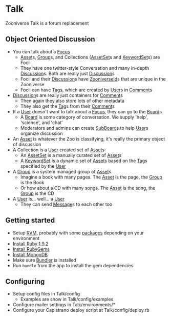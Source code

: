 # Talk
Zooniverse Talk is a forum replacement

## Object Oriented Discussion
- You can talk about a [Focus](Focus.html)
  - [Asset](Asset.html)s, [Group](Group.html)s, and Collections ([AssetSet](AssetSet.html)s and [KeywordSet](KeywordSet.html)s) are Focii
  - They have one twitter-style Conversation and many in-depth [Discussion](Discussion.html)s.  Both are really just [Discussion](Discussion.html)s
  - Focii and their [Discussion](Discussion.html)s have [ZooniverseId](ZooniverseId.html)s that are unique in the Zooniverse
  - Focii can have [Tag](Tag.html)s, which are created by [User](User.html)s in [Comment](Comment.html)s
- [Discussion](Discussion.html)s are really just containers for [Comment](Comment.html)s
  - Then again they also store lots of other metadata
  - They also get the [Tag](Tag.html)s from their [Comment](Comment.html)s
- If a [User](User.html) doesn't want to talk about a [Focus](Focus.html), they can go to the [Board](Board.html)s
  - A [Board](Board.html) is some category of conversation.  We supply 'help', 'science', and 'chat'
  - Moderators and admins can create [SubBoard](SubBoard.html)s to help [User](User.html)s organize discussion
- An [Asset](Asset.html) is whatever the Zoo is classifying, it's really the primary object of discussion
- A Collection is a [User](User.html) created set of [Asset](Asset.html)s
  - An [AssetSet](AssetSet.html) is a manually curated set of [Asset](Asset.html)s
  - A [KeywordSet](KeywordSet.html) is a dynamic set of [Asset](Asset.html)s based on the [Tag](Tag.html)s specified by the [User](User.html)
- A [Group](Group.html) is a system managed group of [Asset](Asset.html)s
  - Imagine a book with many pages.  The [Asset](Asset.html) is the page, the [Group](Group.html) is the Book
  - Or how about a CD with many songs.  The [Asset](Asset.html) is the song, the [Group](Group.html) is the CD
- A [User](User.html) is... well... a [User](User.html)
  - They can send [Message](Message.html)s to each other too

## Getting started
- Setup [RVM](https://rvm.beginrescueend.com/), probably with some [packages](https://rvm.beginrescueend.com/packages/) depending on your environment
- [Install Ruby 1.9.2](https://rvm.beginrescueend.com/rubies/installing/)
- [Install RubyGems](http://rubygems.org/pages/download)
- [Install MongoDB](http://www.mongodb.org/display/DOCS/Quickstart)
- Make sure [Bundler](http://rubygems.org/gems/bundler) is installed
- Run `bundle` from the app to install the gem dependencies

## Configuring
- Setup config files in Talk/config
  - Examples are show in Talk/config/examples
- Configure mailer settings in Talk/environments/*
- Configure your Capistrano deploy script at Talk/config/deploy.rb
